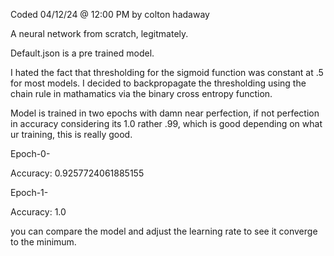 Coded 04/12/24 @ 12:00 PM by colton hadaway


A neural network from scratch, legitmately.

Default.json is a pre trained model.

I hated the fact that thresholding for the sigmoid function was constant at .5 for most models. I decided to backpropagate the thresholding using the chain rule in mathamatics via the binary cross entropy function.

Model is trained in two epochs with damn near perfection, if not perfection in accuracy considering its 1.0 rather .99, which is good depending on what ur training, this is really good.

Epoch-0-

Accuracy: 0.9257724061885155

Epoch-1-

Accuracy: 1.0

you can compare the model and adjust the learning rate to see it converge to the minimum. 
